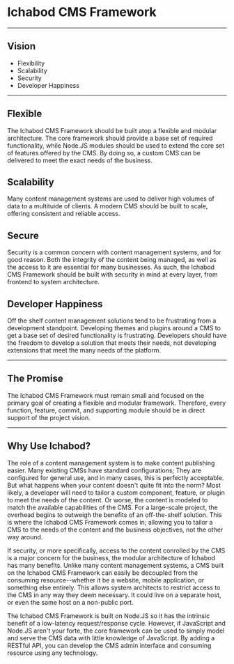 # Ichabod CMS Framework

---

## Vision

+ Flexibility
+ Scalability
+ Security
+ Developer Happiness

---

## Flexible

The Ichabod CMS Framework should be built atop a flexible and modular
architecture. The core framework should provide a base set of required
functionality, while Node.JS modules should be used to extend the core set of
features offered by the CMS. By doing so, a custom CMS can be delivered to meet
the exact needs of the business.

## Scalability

Many content management systems are used to deliver high volumes of data to a
multituide of clients. A modern CMS should be built to scale, offering consistent
and reliable access.

## Secure

Security is a common concern with content management systems, and for good
reason. Both the integrity of the content being managed, as well as the access
to it are essential for many businesses. As such, the Ichabod CMS Framework
should be built with security in mind at every layer, from frontend to system
architecture.

## Developer Happiness

Off the shelf content management solutions tend to be frustrating from a
development standpoint. Developing themes and plugins around a CMS to get a base
set of desired functionality is frustrating. Developers should have the freedom
to develop a solution that meets their needs, not developing extensions that
meet the many needs of the platform.
 
---

## The Promise

The Ichabod CMS Framework must remain small and focused on the primary goal of
creating a flexible and modular framework. Therefore, every function, feature,
commit, and supporting module should be in direct support of the project vision.

---

## Why Use Ichabod?

The role of a content management system is to make content publishing easier.
Many existing CMSs have standard configurations; They are configured for
general use, and in many cases, this is perfectly acceptable. But what happens
when your content doesn't quite fit into the norm? Most likely, a developer will
need to tailor a custom component, feature, or plugin to meet the needs of the
content. Or worse, the content is modeled to match the available capabilities
of the CMS. For a large-scale project, the overhead begins to outweigh the
benefits of an off-the-shelf solution. This is where the Ichabod CMS Framework
comes in; allowing you to tailor a CMS to the needs of the content and the
business objectives, not the other way around.

If security, or more specifically, access to the content conrolled by the CMS is
a major concern for the business, the modular architecture of Ichabod has many
benefits. Unlike many content management systems, a CMS built on the Ichabod CMS
Framework can easily be decoupled from the consuming resource--whether it be a
website, mobile application, or something else entirely. This allows system
architects to restrict access to the CMS in any way they deem necessary. It
could live on a separate host, or even the same host on a non-public port.

The Ichabod CMS Framework is built on Node.JS so it has the intrinsic benefit
of a low-latency request/response cycle. However, if JavaScript and Node.JS
aren't your forte, the core framework can be used to simply model and serve
the CMS data with little knowledge of JavaScript. By adding a RESTful API, you
can develop the CMS admin interface and consuming resource using any technology.